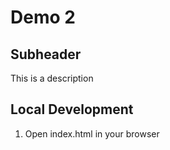 # Demo 2

## Subheader
This is a description

## Local Development

1. Open index.html in your browser
